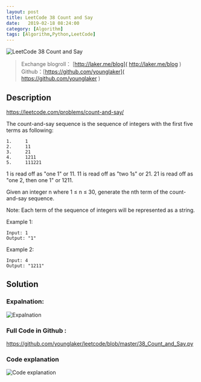 ```yaml
---
layout: post
title: LeetCode 38 Count and Say
date:   2019-02-18 08:24:00
category: [Algorithm]
tags: [Algorithm,Python,LeetCode]
---
```


![LeetCode 38 Count and Say](https://wx4.sinaimg.cn/large/6d184cefgy1g008qty954j20p0046aaf.jpg)

<!--more-->

> Exchange blogroll： [http://laker.me/blog]( http://laker.me/blog )
> Github：[https://github.com/younglaker]( https://github.com/younglaker )

## Description

https://leetcode.com/problems/count-and-say/

The count-and-say sequence is the sequence of integers with the first five terms as following:

    1.     1
    2.     11
    3.     21
    4.     1211
    5.     111221

1 is read off as "one 1" or 11.
11 is read off as "two 1s" or 21.
21 is read off as "one 2, then one 1" or 1211.

Given an integer n where 1 ≤ n ≤ 30, generate the nth term of the count-and-say sequence.

Note: Each term of the sequence of integers will be represented as a string.


Example 1:

    Input: 1
    Output: "1"

Example 2:

    Input: 4
    Output: "1211"

## Solution

### Expalnation:

![Expalnation](https://ws2.sinaimg.cn/mw690/6d184cefgy1g00bn39kruj212l0z5n4p.jpg)

### Full Code in Github :

https://github.com/younglaker/leetcode/blob/master/38_Count_and_Say.py

### Code explanation

![Code explanation](https://upload-images.jianshu.io/upload_images/6346-9e133ce7c5bfdfdf.png?imageMogr2/auto-orient/strip%7CimageView2/2/w/1240)

